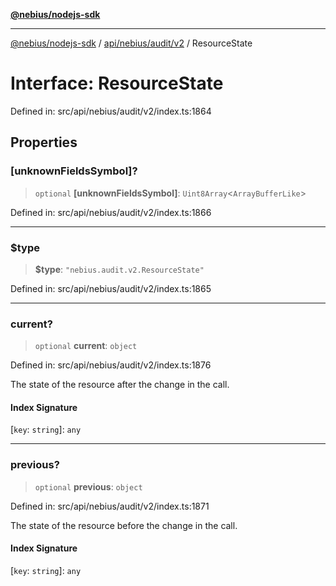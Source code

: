 [**@nebius/nodejs-sdk**](../../../../../README.md)

---

[@nebius/nodejs-sdk](../../../../../README.md) / [api/nebius/audit/v2](../README.md) / ResourceState

# Interface: ResourceState

Defined in: src/api/nebius/audit/v2/index.ts:1864

## Properties

### \[unknownFieldsSymbol\]?

> `optional` **\[unknownFieldsSymbol\]**: `Uint8Array`\<`ArrayBufferLike`\>

Defined in: src/api/nebius/audit/v2/index.ts:1866

---

### $type

> **$type**: `"nebius.audit.v2.ResourceState"`

Defined in: src/api/nebius/audit/v2/index.ts:1865

---

### current?

> `optional` **current**: `object`

Defined in: src/api/nebius/audit/v2/index.ts:1876

The state of the resource after the change in the call.

#### Index Signature

\[`key`: `string`\]: `any`

---

### previous?

> `optional` **previous**: `object`

Defined in: src/api/nebius/audit/v2/index.ts:1871

The state of the resource before the change in the call.

#### Index Signature

\[`key`: `string`\]: `any`
